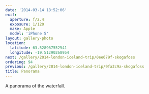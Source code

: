 ```yaml
---
date: '2014-03-14 18:52:06'
exif:
  aperture: f/2.4
  exposure: 1/120
  make: Apple
  model: 'iPhone 5'
layout: gallery-photo
location:
  latitude: 63.528967552541
  longitude: -19.51290268954
next: /gallery/2014-london-iceland-trip/0ee679f-skogafoss
ordering: 94
previous: /gallery/2014-london-iceland-trip/9fa3c9a-skogafoss
title: Panorama
---
```


A panorama of the waterfall.
